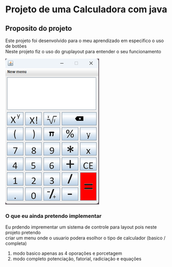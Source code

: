 # Projeto de uma Calculadora com java


## Proposito do projeto

Este projeto foi desenvolvido para o meu aprendizado em especifico o uso de botões<br>
Neste projeto fiz o uso do gruplayout para entender o seu funcionamento

![image calculadora](https://github.com/RicardoCamargoPS/Calculadora/blob/master/Calculadora/src/com/calculadora/resources/capa.png)


### O que eu ainda pretendo implementar 

Eu prdendo imprementar um sistema de controle para layout pois neste projeto pretendo<br>
criar um menu onde o usuario podera esolhor o tipo de calculador (basico / completa)

1. modo basico apenas as 4 oporações e porcetagem
2. modo completo potenciação, fatorial, radiciação e equações


